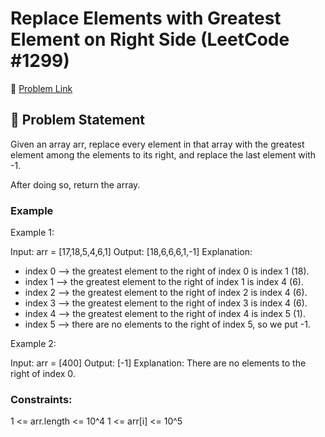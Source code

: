 # Replace Elements with Greatest Element on Right Side (LeetCode #1299)

🔗 [Problem Link](https://leetcode.com/problems/replace-elements-with-greatest-element-on-right-side/description/)

## 🧠 Problem Statement

Given an array arr, replace every element in that array with the greatest element among the elements to its right, and replace the last element with -1.

After doing so, return the array.

### Example

Example 1:

Input: arr = [17,18,5,4,6,1]
Output: [18,6,6,6,1,-1]
Explanation: 
- index 0 --> the greatest element to the right of index 0 is index 1 (18).
- index 1 --> the greatest element to the right of index 1 is index 4 (6).
- index 2 --> the greatest element to the right of index 2 is index 4 (6).
- index 3 --> the greatest element to the right of index 3 is index 4 (6).
- index 4 --> the greatest element to the right of index 4 is index 5 (1).
- index 5 --> there are no elements to the right of index 5, so we put -1.

Example 2:

Input: arr = [400]
Output: [-1]
Explanation: There are no elements to the right of index 0.

### Constraints:

1 <= arr.length <= 10^4
1 <= arr[i] <= 10^5